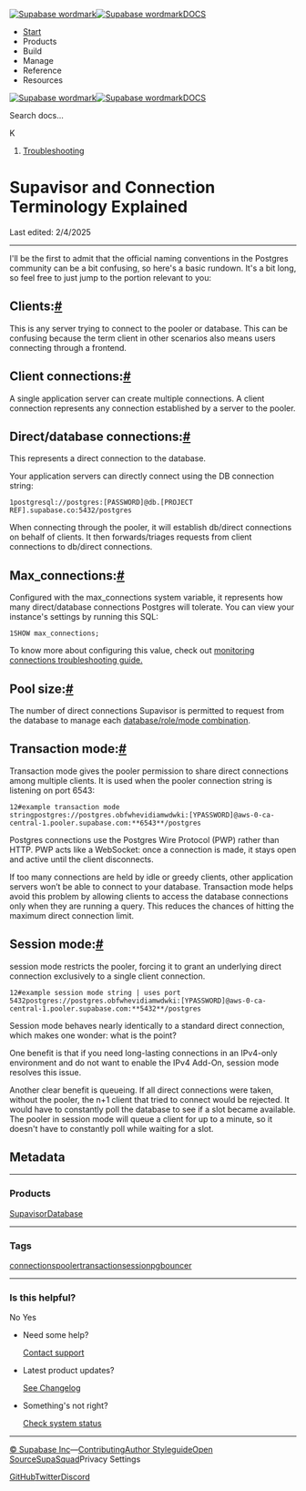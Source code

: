[![Supabase wordmark](https://supabase.com/docs/_next/image?url=%2Fdocs%2Fsupabase-dark.svg&w=256&q=75&dpl=dpl_5BYG5BkQhU19GEfZfhcgAbeGcRQo)![Supabase wordmark](https://supabase.com/docs/_next/image?url=%2Fdocs%2Fsupabase-light.svg&w=256&q=75&dpl=dpl_5BYG5BkQhU19GEfZfhcgAbeGcRQo)DOCS](https://supabase.com/docs)

-   [Start](https://supabase.com/docs/guides/getting-started)
-   Products
-   Build
-   Manage
-   Reference
-   Resources

[![Supabase wordmark](https://supabase.com/docs/_next/image?url=%2Fdocs%2Fsupabase-dark.svg&w=256&q=75&dpl=dpl_5BYG5BkQhU19GEfZfhcgAbeGcRQo)![Supabase wordmark](https://supabase.com/docs/_next/image?url=%2Fdocs%2Fsupabase-light.svg&w=256&q=75&dpl=dpl_5BYG5BkQhU19GEfZfhcgAbeGcRQo)DOCS](https://supabase.com/docs)

Search docs...

K

1.  [Troubleshooting](https://supabase.com/docs/guides/troubleshooting)

# Supavisor and Connection Terminology Explained

Last edited: 2/4/2025

* * *

I'll be the first to admit that the official naming conventions in the Postgres community can be a bit confusing, so here's a basic rundown. It's a bit long, so feel free to just jump to the portion relevant to you:

## Clients:[#](#clients)

This is any server trying to connect to the pooler or database. This can be confusing because the term client in other scenarios also means users connecting through a frontend.

## Client connections:[#](#client-connections)

A single application server can create multiple connections. A client connection represents any connection established by a server to the pooler.

## Direct/database connections:[#](#directdatabase-connections)

This represents a direct connection to the database.

Your application servers can directly connect using the DB connection string:

```
1postgresql://postgres:[PASSWORD]@db.[PROJECT REF].supabase.co:5432/postgres
```

When connecting through the pooler, it will establish db/direct connections on behalf of clients. It then forwards/triages requests from client connections to db/direct connections.

## Max\_connections:[#](#maxconnections)

Configured with the max\_connections system variable, it represents how many direct/database connections Postgres will tolerate. You can view your instance's settings by running this SQL:

```
1SHOW max_connections;
```

To know more about configuring this value, check out [monitoring connections troubleshooting guide.](https://github.com/orgs/supabase/discussions/27197)

## Pool size:[#](#pool-size)

The number of direct connections Supavisor is permitted to request from the database to manage each [database/role/mode combination](https://github.com/orgs/supabase/discussions/21566).

## Transaction mode:[#](#transaction-mode)

Transaction mode gives the pooler permission to share direct connections among multiple clients. It is used when the pooler connection string is listening on port 6543:

```
12#example transaction mode stringpostgres://postgres.obfwhevidiamwdwki:[YPASSWORD]@aws-0-ca-central-1.pooler.supabase.com:**6543**/postgres
```

Postgres connections use the Postgres Wire Protocol (PWP) rather than HTTP. PWP acts like a WebSocket: once a connection is made, it stays open and active until the client disconnects.

If too many connections are held by idle or greedy clients, other application servers won’t be able to connect to your database. Transaction mode helps avoid this problem by allowing clients to access the database connections only when they are running a query. This reduces the chances of hitting the maximum direct connection limit.

## Session mode:[#](#session-mode)

session mode restricts the pooler, forcing it to grant an underlying direct connection exclusively to a single client connection.

```
12#example session mode string | uses port 5432postgres://postgres.obfwhevidiamwdwki:[YPASSWORD]@aws-0-ca-central-1.pooler.supabase.com:**5432**/postgres
```

Session mode behaves nearly identically to a standard direct connection, which makes one wonder: what is the point?

One benefit is that if you need long-lasting connections in an IPv4-only environment and do not want to enable the IPv4 Add-On, session mode resolves this issue.

Another clear benefit is queueing. If all direct connections were taken, without the pooler, the n+1 client that tried to connect would be rejected. It would have to constantly poll the database to see if a slot became available. The pooler in session mode will queue a client for up to a minute, so it doesn't have to constantly poll while waiting for a slot.

## Metadata

* * *

### Products

[Supavisor](https://supabase.com/docs/guides/troubleshooting?products=supavisor)[Database](https://supabase.com/docs/guides/troubleshooting?products=database)

* * *

### Tags

[connections](https://supabase.com/docs/guides/troubleshooting?tags=connections)[pooler](https://supabase.com/docs/guides/troubleshooting?tags=pooler)[transaction](https://supabase.com/docs/guides/troubleshooting?tags=transaction)[session](https://supabase.com/docs/guides/troubleshooting?tags=session)[pgbouncer](https://supabase.com/docs/guides/troubleshooting?tags=pgbouncer)

* * *

### Is this helpful?

No Yes

-   Need some help?
    
    [Contact support](https://supabase.com/support)
-   Latest product updates?
    
    [See Changelog](https://supabase.com/changelog)
-   Something's not right?
    
    [Check system status](https://status.supabase.com/)

* * *

[© Supabase Inc](https://supabase.com/)—[Contributing](https://github.com/supabase/supabase/blob/master/apps/docs/DEVELOPERS.md)[Author Styleguide](https://github.com/supabase/supabase/blob/master/apps/docs/CONTRIBUTING.md)[Open Source](https://supabase.com/open-source)[SupaSquad](https://supabase.com/supasquad)Privacy Settings

[GitHub](https://github.com/supabase/supabase)[Twitter](https://twitter.com/supabase)[Discord](https://discord.supabase.com/)